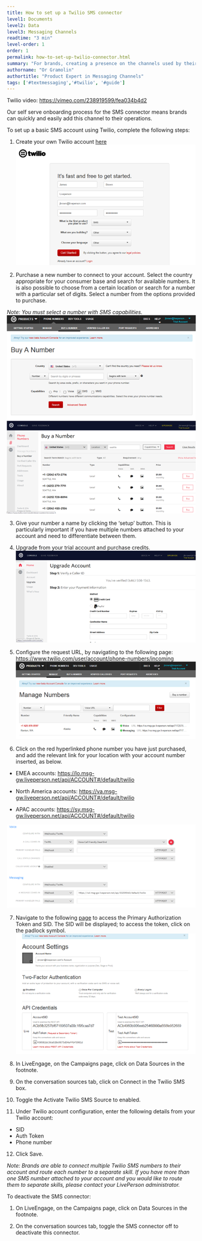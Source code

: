```yaml
---
title: How to set up a Twilio SMS connector
level1: Documents
level2: Data
level3: Messaging Channels
readtime: "3 min"
level-order: 1
order: 1
permalink: how-to-set-up-twilio-connector.html
summary: "For brands, creating a presence on the channels used by their consumers is key to building connections and creating prospects."
authorname: "Or Gramolin"
authortitle: "Product Expert in Messaging Channels"
tags: ['#textmessaging','#twilio', '#guide']
---
```

Twilio video: https://vimeo.com/238919599/fea034b4d2

Our self serve onboarding process for the SMS connector means brands can quickly and easily add this channel to their operations.

To set up a basic SMS account using Twilio, complete the following steps:

1. Create your own Twilio account [here](https://www.twilio.com/try-twilio)
![imagelink](img/Twiliostep1.png)

2. Purchase a new number to connect to your account. Select the country appropriate for your consumer base and search for available numbers. It is also possible to choose from a certain location or search for a number with a particular set of digits. Select a number from the options provided to purchase.

  _Note: You must select a number with SMS capabilities._
![imagelink](img/Twiliostep2.png)
![imagelink](img/Twiliostep2.1.png)

3. Give your number a name by clicking the ‘setup’ button. This is particularly important if you have multiple numbers attached to your account and need to differentiate between them.

4. Upgrade from your trial account and purchase credits.![imagelink](img/Twiliostep4.png)
5. Configure the request URL, by navigating to the following page: https://www.twilio.com/user/account/phone-numbers/incoming
![imagelink](img/Twiliostep5.png)

6. Click on the red hyperlinked phone number you have just purchased, and add the relevant link for your location with your account number inserted, as below.

  * EMEA accounts: https://lo.msg-gw.liveperson.net/api/ACCOUNT#/default/twilio

  * North America accounts: https://va.msg-gw.liveperson.net/api/ACCOUNT#/default/twilio
  * APAC accounts: https://sy.msg-gw.liveperson.net/api/ACCOUNT#/default/twilio

  ![imagelink](img/Twiliostep6.png)

7. Navigate to the following [page](https://www.twilio.com/user/account/settings) to access the Primary Authorization Token and SID. The SID will be displayed; to access the token, click on the padlock symbol.
![imagelink](img/Twiliostep7.png)

8. In LiveEngage, on the Campaigns page, click on Data Sources in the footnote.

9. On the conversation sources tab, click on Connect in the Twilio SMS box.

10. Toggle the Activate Twilio SMS Source to enabled.

11. Under Twilio account configuration, enter the following details from your Twilio account:
  * SID
  * Auth Token
  * Phone number

12. Click Save.

_Note: Brands are able to connect multiple Twilio SMS numbers to their account and route each number to a separate skill. If you have more than one SMS number attached to your account and you would like to route them to separate skills, please contact your LivePerson administrator._

To deactivate the SMS connector:

1. On LiveEngage, on the Campaigns page, click on Data Sources in the footnote.

2. On the conversation sources tab, toggle the SMS connector off to deactivate this connector.
